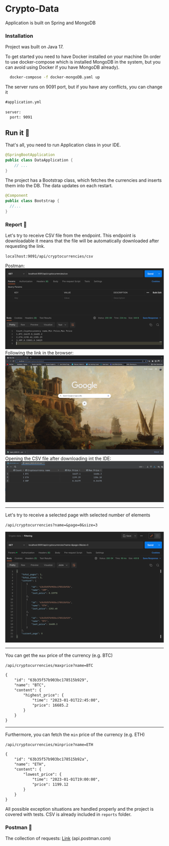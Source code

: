 # Crypto-Data

Application is built on Spring and MongoDB

### Installation

Project was built on Java 17.

To get started you need to have Docker installed on 
your machine 
(In order to use docker-compose which is installed MongoDB in the system, but you can avoid using Docker if you have MongoDB already).

```bash
  docker-compose -f docker-mongoDB.yaml up
```

The server runs on 9091 port, but if you have any conflicts, you can change it
```
#application.yml

server:
  port: 9091
```

## Run it 🚀

That's all, you need to run Application class in your IDE.

```java
@SpringBootApplication
public class DataApplication {
    // ...
}
```

The project has a Bootstrap class,
which fetches the currencies and inserts them into the DB. The data updates on each restart.

```java
@Component
public class Bootstrap {
  //...
}
```

### Report  📗

Let's try to receive CSV file from the endpoint. 
This endpoint is downloadable it means that the file will be automatically 
downloaded after requesting the link.

`localhost:9091/api/cryptocurrencies/csv`

Postman:
![alt text](./imgs/img.png)
Following the link in the browser:
![alt text](./imgs/img_2.png)
Opening the CSV file after downloading int the IDE:
![alt text](./imgs/img_1.png)


---
Let's try to receive a selected page with selected number of elements

`/api/cryptocurrencies?name=&page=0&size=3`

![alt text](./imgs/img_3.png)

---
You can get the `max` price of the currency (e.g. BTC)

`/api/cryptocurrencies/maxprice?name=BTC`

```
{
    "id": "63b35f57b903bc178515b929",
    "name": "BTC",
    "content": {
        "highest_price": {
            "time": "2023-01-01T22:45:00",
            "price": 16685.2
        }
    }
}
```

---
Furthermore, you can fetch the `min` price of the currency (e.g. ETH)

`/api/cryptocurrencies/minprice?name=ETH`

```
{
    "id": "63b35f57b903bc178515b92a",
    "name": "ETH",
    "content": {
        "lowest_price": {
            "time": "2023-01-01T19:00:00",
            "price": 1199.12
        }
    }
}
```

All possible exception situations are handled properly and
the project is covered with tests. CSV is already included in `reports` folder.

### Postman 🌿

The collection of requests: [Link](https://api.postman.com/collections/18627038-f32079c1-be57-4358-9e7f-7882b099417d?access_key=PMAT-01GNTC1EEEYMVG48XKBC6FHH16) (api.postman.com)
